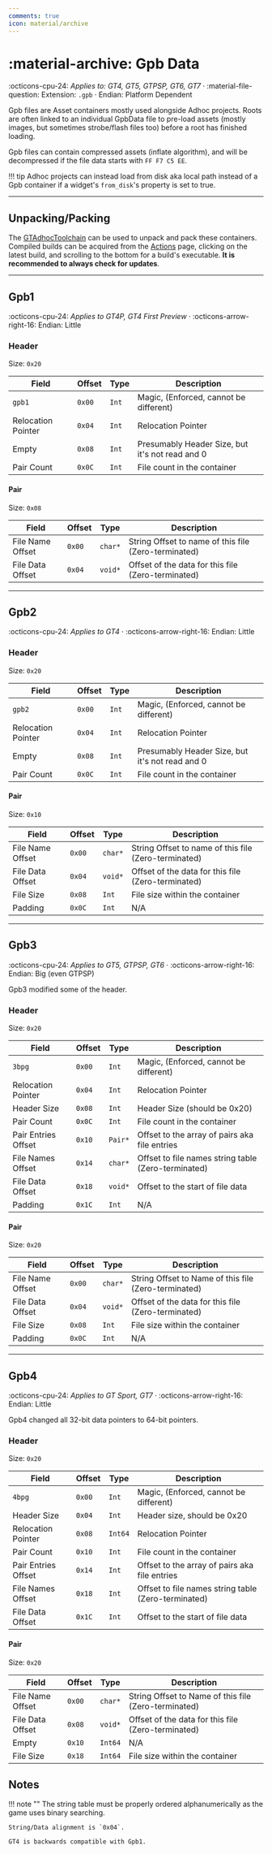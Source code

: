```yaml
---
comments: true
icon: material/archive
---
```


# :material-archive: Gpb Data

:octicons-cpu-24: *Applies to: GT4, GT5, GTPSP, GT6, GT7* · :material-file-question: Extension: `.gpb` · Endian: Platform Dependent

Gpb files are Asset containers mostly used alongside Adhoc projects. Roots are often linked to an individual GpbData file to pre-load assets (mostly images, but sometimes strobe/flash files too) before a root has finished loading.

Gpb files can contain compressed assets (inflate algorithm), and will be decompressed if the file data starts with `FF F7 C5 EE`.

!!! tip
    Adhoc projects can instead load from disk aka local path instead of a Gpb container if a widget's `from_disk`'s property is set to true.

---

## Unpacking/Packing

The [GTAdhocToolchain](https://github.com/Nenkai/GTAdhocToolchain) can be used to unpack and pack these containers. Compiled builds can be acquired from the [Actions](https://github.com/Nenkai/GTAdhocToolchain/actions) page, clicking on the latest build, and scrolling to the bottom for a build's executable. **It is recommended to always check for updates**.

---

## Gpb1

:octicons-cpu-24: *Applies to GT4P, GT4 First Preview* · :octicons-arrow-right-16: Endian: Little

### Header

Size: `0x20`

Field              | Offset         | Type       | Description                                        |
----------------   | ------------   | ---------- | --------------------------------------             |
`gpb1`             |  `0x00`        | `Int`      | Magic, (Enforced, cannot be different)             |
Relocation Pointer |  `0x04`        | `Int`      | Relocation Pointer                                 |
Empty              |  `0x08`        | `Int`      | Presumably Header Size, but it's not read and 0    |
Pair Count         |  `0x0C`        | `Int`      | File count in the container                        |

#### Pair

Size: `0x08`

Field                  | Offset         | Type       | Description                                         |
----------------       | -------------- | ---------- | --------------------------------------------------- |
File Name Offset       |  `0x00`        | `char*`    | String Offset to name of this file (Zero-terminated)|
File Data Offset       |  `0x04`        | `void*`    | Offset of the data for this file (Zero-terminated)  |

---

## Gpb2

:octicons-cpu-24: *Applies to GT4* · :octicons-arrow-right-16: Endian: Little

### Header

Size: `0x20`

Field              | Offset         | Type       | Description                                        |
----------------   | ------------   | ---------- | --------------------------------------             |
`gpb2`             |  `0x00`        | `Int`      | Magic, (Enforced, cannot be different)             |
Relocation Pointer |  `0x04`        | `Int`      | Relocation Pointer                                 |
Empty              |  `0x08`        | `Int`      | Presumably Header Size, but it's not read and 0    |
Pair Count         |  `0x0C`        | `Int`      | File count in the container                        |

#### Pair

Size: `0x10`

Field                  | Offset         | Type       | Description                                         |
----------------       | -------------- | ---------- | --------------------------------------------------- |
File Name Offset       |  `0x00`        | `char*`    | String Offset to name of this file (Zero-terminated)|
File Data Offset       |  `0x04`        | `void*`    | Offset of the data for this file (Zero-terminated)  |
File Size              |  `0x08`        | `Int`      | File size within the container                      |
Padding                |  `0x0C`        | `Int`      | N/A                                                 |

---

## Gpb3

:octicons-cpu-24: *Applies to GT5, GTPSP, GT6* · :octicons-arrow-right-16: Endian: Big (even GTPSP)

Gpb3 modified some of the header.

### Header

Size: `0x20`

Field              | Offset         | Type       | Description                                        |
----------------   | ------------   | ---------- | --------------------------------------             |
`3bpg`             |  `0x00`        | `Int`      | Magic, (Enforced, cannot be different)             |
Relocation Pointer |  `0x04`        | `Int`      | Relocation Pointer                                 |
Header Size        |  `0x08`        | `Int`      | Header Size (should be 0x20)                       |
Pair Count         |  `0x0C`        | `Int`      | File count in the container                        |
Pair Entries Offset|  `0x10`        | `Pair*`    | Offset to the array of pairs aka file entries      |
File Names Offset  |  `0x14`        | `char*`    | Offset to file names string table (Zero-terminated)|
File Data Offset   |  `0x18`        | `void*`    | Offset to the start of file data                   |
Padding            |  `0x1C`        | `Int`      | N/A                                                |

#### Pair

Size: `0x20`

Field                  | Offset         | Type       | Description                                         |
----------------       | -------------- | ---------- | --------------------------------------------------- |
File Name Offset       |  `0x00`        | `char*`    | String Offset to Name of this file (Zero-terminated)|
File Data Offset       |  `0x04`        | `void*`    | Offset of the data for this file (Zero-terminated)  |
File Size              |  `0x08`        | `Int`      | File size within the container                      |
Padding                |  `0x0C`        | `Int`      | N/A                                                 |

---

## Gpb4

:octicons-cpu-24: *Applies to GT Sport, GT7* · :octicons-arrow-right-16: Endian: Little

Gpb4 changed all 32-bit data pointers to 64-bit pointers.

### Header

Size: `0x20`

Field              | Offset         | Type       | Description                                        |
----------------   | ------------   | ---------- | --------------------------------------             |
`4bpg`             |  `0x00`        | `Int`      | Magic, (Enforced, cannot be different)             |
Header Size        |  `0x04`        | `Int`      | Header size, should be 0x20                        |
Relocation Pointer |  `0x08`        | `Int64`    | Relocation Pointer                                 |
Pair Count         |  `0x10`        | `Int`      | File count in the container                        |
Pair Entries Offset|  `0x14`        | `Int`      | Offset to the array of pairs aka file entries      |
File Names Offset  |  `0x18`        | `Int`      | Offset to file names string table (Zero-terminated)|
File Data Offset   |  `0x1C`        | `Int`      | Offset to the start of file data                   |

#### Pair

Size: `0x20`

Field                  | Offset         | Type       | Description                                         |
----------------       | -------------- | ---------- | --------------------------------------------------- |
File Name Offset       |  `0x00`        | `char*`    | String Offset to Name of this file (Zero-terminated)|
File Data Offset       |  `0x08`        | `void*`    | Offset of the data for this file (Zero-terminated)  |
Empty                  |  `0x10`        | `Int64`    | N/A                                                 |
File Size              |  `0x18`        | `Int64`    | File size within the container                      |

## Notes

!!! note ""
    The string table must be properly ordered alphanumerically as the game uses binary searching.

    String/Data alignment is `0x04`.

    GT4 is backwards compatible with Gpb1.
